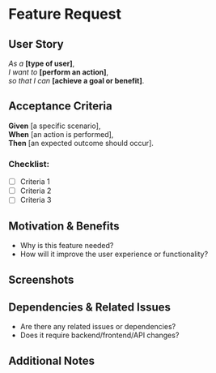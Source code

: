 # Feature Request

## User Story

_As a_ **[type of user]**,  
_I want to_ **[perform an action]**,  
_so that I can_ **[achieve a goal or benefit]**.  

## Acceptance Criteria

**Given** [a specific scenario],  
**When** [an action is performed],  
**Then** [an expected outcome should occur].  

### Checklist:

- [ ] Criteria 1  
- [ ] Criteria 2  
- [ ] Criteria 3  

## Motivation & Benefits

- Why is this feature needed?  
- How will it improve the user experience or functionality?  

##  Screenshots

<!-- Add relevant images -->

## Dependencies & Related Issues

- Are there any related issues or dependencies?  
- Does it require backend/frontend/API changes?  

## Additional Notes

<!-- Any other relevant details or considerations -->
